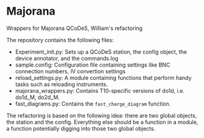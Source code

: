 # Majorana
Wrappers for Majorana QCoDeS, William's refactoring

The repository contains the following files:

* Experiment_init.py: Sets up a QCoDeS station, the config object, the device annotator, and the commands.log
* sample.config: Configuration file containing settings like BNC connection numbers, IV convertion settings
* reload_settings.py: A module containing functions that perform handy tasks such as reloading instruments.
* majorana_wrappers.py: Contains T10-specific versions of do1d, i.e. do1d_M, do2d_M.
* fast_diagrams.py: Contains the `fast_charge_diagram` function. 

The refactoring is based on the following idea: there are two global objects, the station and the config. Everything else
should be a function in a module, a function potentially digging into those two global objects.
